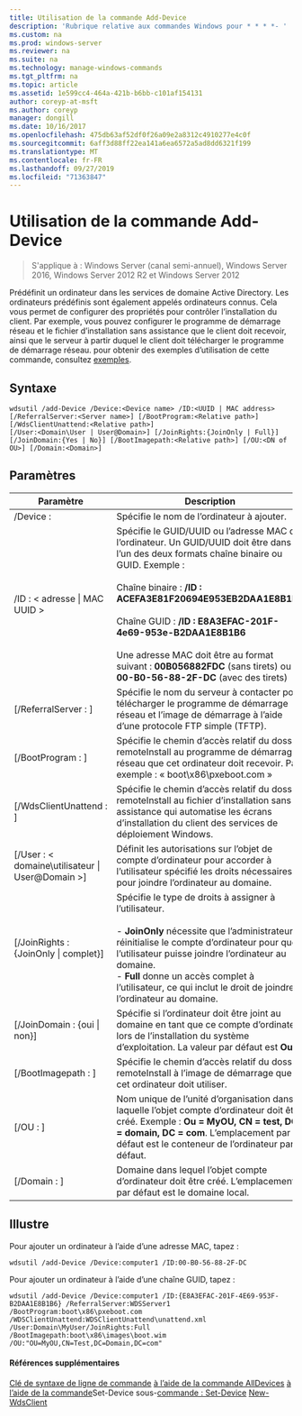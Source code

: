 ```yaml
---
title: Utilisation de la commande Add-Device
description: 'Rubrique relative aux commandes Windows pour * * * *- '
ms.custom: na
ms.prod: windows-server
ms.reviewer: na
ms.suite: na
ms.technology: manage-windows-commands
ms.tgt_pltfrm: na
ms.topic: article
ms.assetid: 1e599cc4-464a-421b-b6bb-c101af154131
author: coreyp-at-msft
ms.author: coreyp
manager: dongill
ms.date: 10/16/2017
ms.openlocfilehash: 475db63af52df0f26a09e2a8312c4910277e4c0f
ms.sourcegitcommit: 6aff3d88ff22ea141a6ea6572a5ad8dd6321f199
ms.translationtype: MT
ms.contentlocale: fr-FR
ms.lasthandoff: 09/27/2019
ms.locfileid: "71363847"
---
```

# <a name="using-the-add-device-command"></a>Utilisation de la commande Add-Device

>S'applique à : Windows Server (canal semi-annuel), Windows Server 2016, Windows Server 2012 R2 et Windows Server 2012

Prédéfinit un ordinateur dans les services de domaine Active Directory. Les ordinateurs prédéfinis sont également appelés ordinateurs connus. Cela vous permet de configurer des propriétés pour contrôler l’installation du client. Par exemple, vous pouvez configurer le programme de démarrage réseau et le fichier d’installation sans assistance que le client doit recevoir, ainsi que le serveur à partir duquel le client doit télécharger le programme de démarrage réseau.
pour obtenir des exemples d’utilisation de cette commande, consultez [exemples](#BKMK_examples).
## <a name="syntax"></a>Syntaxe
```
wdsutil /add-Device /Device:<Device name> /ID:<UUID | MAC address> [/ReferralServer:<Server name>] [/BootProgram:<Relative path>] [/WdsClientUnattend:<Relative path>] 
[/User:<Domain\User | User@Domain>] [/JoinRights:{JoinOnly | Full}] [/JoinDomain:{Yes | No}] [/BootImagepath:<Relative path>] [/OU:<DN of OU>] [/Domain:<Domain>]
```
## <a name="parameters"></a>Paramètres
|Paramètre|Description|
|-------|--------|
|/Device : <computer name>|Spécifie le nom de l’ordinateur à ajouter.|
|/ID : < adresse &#124; MAC UUID >|Spécifie le GUID/UUID ou l’adresse MAC de l’ordinateur. Un GUID/UUID doit être dans l’un des deux formats chaîne binaire ou GUID. Exemple :<br /><br />Chaîne binaire : **/ID : ACEFA3E81F20694E953EB2DAA1E8B1B6**<br /><br />Chaîne GUID : **/ID : E8A3EFAC-201F-4e69-953e-B2DAA1E8B1B6**<br /><br />Une adresse MAC doit être au format suivant : **00B056882FDC** (sans tirets) ou **00-B0-56-88-2F-DC** (avec des tirets)|
|[/ReferralServer : <Server name>]|Spécifie le nom du serveur à contacter pour télécharger le programme de démarrage réseau et l’image de démarrage à l’aide d’une protocole FTP simple (TFTP).|
|[/BootProgram : <Relative path>]|Spécifie le chemin d’accès relatif du dossier remoteInstall au programme de démarrage réseau que cet ordinateur doit recevoir. Par exemple : « boot\x86\pxeboot.com »|
|[/WdsClientUnattend : <Relative path>]|Spécifie le chemin d’accès relatif du dossier remoteInstall au fichier d’installation sans assistance qui automatise les écrans d’installation du client des services de déploiement Windows.|
|[/User : < domaine\utilisateur &#124; User@Domain >]|Définit les autorisations sur l’objet de compte d’ordinateur pour accorder à l’utilisateur spécifié les droits nécessaires pour joindre l’ordinateur au domaine.|
|[/JoinRights : {JoinOnly &#124; complet}]|Spécifie le type de droits à assigner à l’utilisateur.<br /><br />-   **JoinOnly** nécessite que l’administrateur réinitialise le compte d’ordinateur pour que l’utilisateur puisse joindre l’ordinateur au domaine.<br />-   **Full** donne un accès complet à l’utilisateur, ce qui inclut le droit de joindre l’ordinateur au domaine.|
|[/JoinDomain : {oui &#124; non}]|Spécifie si l’ordinateur doit être joint au domaine en tant que ce compte d’ordinateur lors de l’installation du système d’exploitation. La valeur par défaut est **Oui**.|
|[/BootImagepath : <Relative path>]|Spécifie le chemin d’accès relatif du dossier remoteInstall à l’image de démarrage que cet ordinateur doit utiliser.|
|[/OU : <DN of OU>]|Nom unique de l’unité d’organisation dans laquelle l’objet compte d’ordinateur doit être créé. Exemple : **Ou = MyOU, CN = test, DC = domain, DC = com**. L’emplacement par défaut est le conteneur de l’ordinateur par défaut.|
|[/Domain : <Domain>]|Domaine dans lequel l’objet compte d’ordinateur doit être créé. L’emplacement par défaut est le domaine local.|
## <a name="BKMK_examples"></a>Illustre
Pour ajouter un ordinateur à l’aide d’une adresse MAC, tapez :
```
wdsutil /add-Device /Device:computer1 /ID:00-B0-56-88-2F-DC
```
Pour ajouter un ordinateur à l’aide d’une chaîne GUID, tapez :
```
wdsutil /add-Device /Device:computer1 /ID:{E8A3EFAC-201F-4E69-953F-B2DAA1E8B1B6} /ReferralServer:WDSServer1 /BootProgram:boot\x86\pxeboot.com 
/WDSClientUnattend:WDSClientUnattend\unattend.xml /User:Domain\MyUser/JoinRights:Full /BootImagepath:boot\x86\images\boot.wim /OU:"OU=MyOU,CN=Test,DC=Domain,DC=com"
```
#### <a name="additional-references"></a>Références supplémentaires
[Clé de syntaxe de ligne de commande](command-line-syntax-key.md)
[à l’aide de la commande AllDevices](using-the-get-alldevices-command.md)
[à l’aide de la commande](using-the-get-device-command.md)Set-Device 
 sous-[commande : Set-Device](subcommand-set-device.md)
[New-WdsClient](https://technet.microsoft.com/library/dn283430.aspx)
